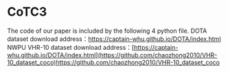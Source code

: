 # CoTC3
The code of our paper is included by the following 4 python file.
DOTA dataset download address：https://captain-whu.github.io/DOTA/index.html
NWPU VHR-10 dataset download address：[https://captain-whu.github.io/DOTA/index.html](https://github.com/chaozhong2010/VHR-10_dataset_coco)https://github.com/chaozhong2010/VHR-10_dataset_coco
